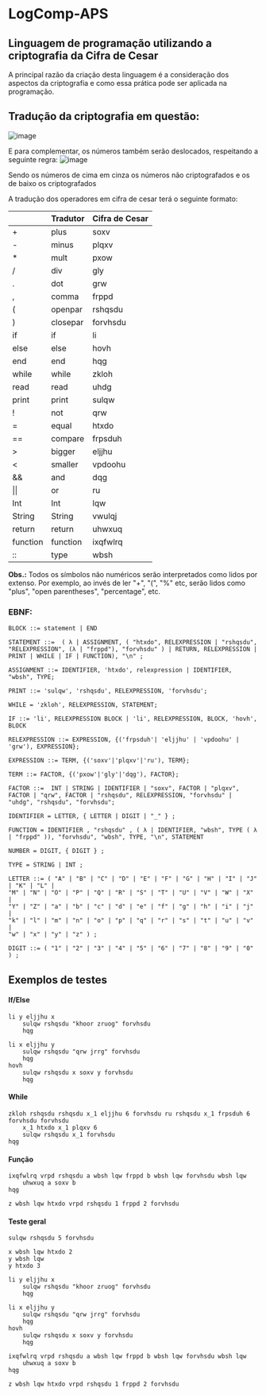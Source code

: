 # LogComp-APS
## Linguagem de programação utilizando a criptografia da Cifra de Cesar
A principal razão da criação desta linguagem é a consideração dos aspectos da criptografia e como essa prática pode ser aplicada na programação.

## Tradução da criptografia em questão:
![image](https://user-images.githubusercontent.com/49621844/225606246-f7666edf-9c59-4f6c-8e58-e34b2ad4d1d6.png)

E para complementar, os números também serão deslocados, respeitando a seguinte regra:
![image](https://user-images.githubusercontent.com/49621844/226198110-a76e0dc9-3075-449b-b665-13655e9abf16.png)

Sendo os números de cima em cinza os números não criptografados e os de baixo os criptografados

A tradução dos operadores em cifra de cesar terá o seguinte formato:

|                |           Tradutor            |       Cifra de Cesar        |
|----------------|-------------------------------|-----------------------------|
|       +        |            plus               |           soxv              |
|       -        |            minus              |           plqxv             |
|       *        |            mult               |           pxow              |
|       /        |            div                |           gly               |
|       .        |            dot                |           grw               |
|       ,        |            comma              |           frppd             |
|       (        |            openpar            |           rshqsdu           |
|       )        |            closepar           |           forvhsdu          |
|       if       |            if                 |           li                |
|       else     |            else               |           hovh              |
|       end      |            end                |           hqg               |
|       while    |            while              |           zkloh             |
|       read     |            read               |           uhdg              |
|       print    |            print              |           sulqw             |
|       !        |            not                |           qrw               |
|       =        |            equal              |           htxdo             |
|       ==       |            compare            |           frpsduh           |
|       >        |            bigger             |           eljjhu            |
|       <        |            smaller            |           vpdoohu           |
|       &&       |            and                |           dqg               |
|       \|\|     |            or                 |           ru                |
|       Int      |            Int                |           lqw               |
|       String   |            String             |           vwulqj            |
|       return   |            return             |           uhwxuq            |
|       function |            function           |           ixqfwlrq          |
|       ::       |            type               |           wbsh              |


**Obs.:** Todos os símbolos não numéricos serão interpretados como lidos por extenso. Por exemplo, ao invés de ler "+", "(", "%" etc, serão lidos como "plus", "open parentheses", "percentage", etc.


### EBNF:
	BLOCK ::= statement | END

	STATEMENT ::=  ( λ | ASSIGNMENT, ( "htxdo", RELEXPRESSION | "rshqsdu", "RELEXPRESSION", (λ | "frppd"), "forvhsdu" ) | RETURN, RELEXPRESSION | PRINT | WHILE | IF | FUNCTION), "\n" ;

	ASSIGNMENT ::= IDENTIFIER, 'htxdo', relexpression | IDENTIFIER, "wbsh", TYPE;

	PRINT ::= 'sulqw', 'rshqsdu', RELEXPRESSION, 'forvhsdu';

	WHILE = 'zkloh', RELEXPRESSION, STATEMENT;

	IF ::= 'li', RELEXPRESSION BLOCK | 'li', RELEXPRESSION, BLOCK, 'hovh', BLOCK

	RELEXPRESSION ::= EXPRESSION, {('frpsduh'| 'eljjhu' | 'vpdoohu' | 'grw'), EXPRESSION};

	EXPRESSION ::= TERM, {('soxv'|'plqxv'|'ru'), TERM};

	TERM ::= FACTOR, {('pxow'|'gly'|'dqg'), FACTOR};

	FACTOR ::=  INT | STRING | IDENTIFIER | "soxv", FACTOR | "plqxv", FACTOR | "qrw", FACTOR | "rshqsdu", RELEXPRESSION, "forvhsdu" | "uhdg", "rshqsdu", "forvhsdu";

	IDENTIFIER = LETTER, { LETTER | DIGIT | "_" } ;
	
	FUNCTION = IDENTIFIER , "rshqsdu" , ( λ | IDENTIFIER, "wbsh", TYPE ( λ | "frppd" )), "forvhsdu", "wbsh", TYPE, "\n", STATEMENT
	
	NUMBER = DIGIT, { DIGIT } ;

	TYPE = STRING | INT ;

	LETTER ::= ( "A" | "B" | "C" | "D" | "E" | "F" | "G" | "H" | "I" | "J" | "K" | "L" |
	"M" | "N" | "O" | "P" | "Q" | "R" | "S" | "T" | "U" | "V" | "W" | "X" |
	"Y" | "Z" | "a" | "b" | "c" | "d" | "e" | "f" | "g" | "h" | "i" | "j" |
	"k" | "l" | "m" | "n" | "o" | "p" | "q" | "r" | "s" | "t" | "u" | "v" |
	"w" | "x" | "y" | "z" ) ;

	DIGIT ::= ( "1" | "2" | "3" | "4" | "5" | "6" | "7" | "8" | "9" | "0" ) ;
	
## Exemplos de testes

#### If/Else

	li y eljjhu x
	    sulqw rshqsdu "khoor zruog" forvhsdu
	    hqg

	li x eljjhu y
	    sulqw rshqsdu "qrw jrrg" forvhsdu
	    hqg
	hovh
	    sulqw rshqsdu x soxv y forvhsdu
	    hqg

#### While

	zkloh rshqsdu rshqsdu x_1 eljjhu 6 forvhsdu ru rshqsdu x_1 frpsduh 6 forvhsdu forvhsdu 
	    x_1 htxdo x_1 plqxv 6
	    sulqw rshqsdu x_1 forvhsdu
	hqg

#### Função

	ixqfwlrq vrpd rshqsdu a wbsh lqw frppd b wbsh lqw forvhsdu wbsh lqw
		uhwxuq a soxv b
	hqg

	z wbsh lqw htxdo vrpd rshqsdu 1 frppd 2 forvhsdu
	
#### Teste geral

	sulqw rshqsdu 5 forvhsdu

	x wbsh lqw htxdo 2
	y wbsh lqw 
	y htxdo 3

	li y eljjhu x
	    sulqw rshqsdu "khoor zruog" forvhsdu
	    hqg

	li x eljjhu y
	    sulqw rshqsdu "qrw jrrg" forvhsdu
	    hqg
	hovh
	    sulqw rshqsdu x soxv y forvhsdu
	    hqg

	ixqfwlrq vrpd rshqsdu a wbsh lqw frppd b wbsh lqw forvhsdu wbsh lqw
		uhwxuq a soxv b
	hqg

	z wbsh lqw htxdo vrpd rshqsdu 1 frppd 2 forvhsdu
